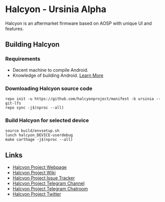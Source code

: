 # Halcyon - Ursinia Alpha

Halcyon is an aftermarket firmware based on AOSP with unique UI and features.

## Building Halcyon

### Requirements
- Decent machine to compile Android.
- Knowledge of building Android. [Learn More](https://source.android.com/docs/setup/build/building)

### Downloading Halcyon source code
```
repo init -u https://github.com/halcyonproject/manifest -b ursinia --git-lfs
repo sync -j$(nproc --all)
```

### Build Halcyon for selected device
```
source build/envsetup.sh
lunch halcyon_DEVICE-userdebug
make carthage -j$(nproc --all)
```
## Links
- [Halcyon Project Webpage](https://hlcyn.me/)
- [Halcyon Project Wiki](https://wiki.hlcyn.me/)
- [Halcyon Project Issue Tracker](https://github.com/halcyonproject/docs)
- [Halcyon Project Telegram Channel](https://t.me/hlcynprjct)
- [Halcyon Project Telegram Chatroom](https://t.me/hlcynprjctchat)
- [Halcyon Project Twitter](https://twitter.com/hlcynprjct)
